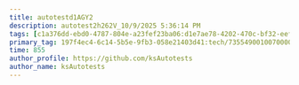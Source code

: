 ```yaml
---
title: autotestd1AGY2
description: autotest2h262V_10/9/2025 5:36:14 PM
tags: [c1a376dd-ebd0-4787-804e-a23fef23ba06:d1e7ae78-4202-470c-bf32-eef58f395288/9fa7ee94-dd61-4dcb-bd6f-d6fce4c53cf5]
primary_tag: 197f4ec4-6c14-5b5e-9fb3-058e21403d41:tech/73554900100700000996/67838200100800006287
time: 855
author_profile: https://github.com/ksAutotests
author_name: ksAutotests
---
```

